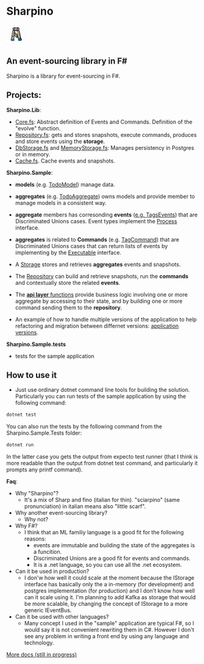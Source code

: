 # Sharpino


<img src="ico/sharpino.png" alt="drawing" width="50"/>

## An event-sourcing library in F#

Sharpino is a library for event-sourcing in F#.
## Projects:

__Sharpino.Lib__:

- [Core.fs](Sharpino.Lib/Core.fs): Abstract definition of Events and Commands. Definition of the "evolve" function.
- [Repository.fs](Sharpino.Lib/Repository.fs): gets and stores snapshots, execute commands, produces and store events using the __storage__.
- [DbStorage.fs](Sharpino.Lib/DbStorage.fs) and [MemoryStorage.fs](Sharpino.Lib/MemoryStorage.fs): Manages persistency in Postgres or in memory. 
- [Cache.fs](Sharpino.Lib/Cache.fs). Cache events and snapshots.

__Sharpino.Sample__:

-  __models__ (e.g. [TodoModel](Sharpino.Sample/models/TodosModel.fs))  manage data.
-  __aggregates__ (e.g. [TodoAggregate](Micro_ES_FSharp_Lib.Sample/aggregates/Todos/Aggregate.fs)) owns models and provide member to manage models in a consistent way.

- __aggregate__ members has corresonding __events__ ([e.g. TagsEvents](Sharpino.Sample/aggregates/Tags/Events.fs)) that are Discriminated Unions cases. Event types implement the [Process](Sharpino.Lib/Core.fs) interface. 
- __aggregates__ is related to __Commands__ (e.g. [TagCommand](Sharpino.Sample/aggregates/Tags/Commands.fs)) that are Discriminated Unions cases that can return lists of events by implementing by the [Executable](Sharpino.Lib/Core.fs) interface.
- A [Storage](Sharpino.Lib/DbStorage.fs) stores and retrieves __aggregates__ events and snapshots.
- The [Repository](Sharpino.Lib/Repository.fs) can build and retrieve snapshots, run the __commands__ and contextually store the related __events__.
- The [__api layer__ functions](Sharpino.Sample/App.fs) provide business logic involving one or more aggregate by accessing to their state, and by building one or more command sending them to the __repository__.
- An example of how to handle multiple versions of the application to help refactoring and migration between differnet versions: [application versions](Sharpino.Sample/AppVersions.fs). 

__Sharpino.Sample.tests__
- tests for the sample application

## How to use it
- Just use ordinary dotnet command line tools for building the solution. Particularly you can run tests of the sample application by using the following command:
```bash
dotnet test 
```
You can also run the tests by the following command from the Sharpino.Sample.Tests folder:
```bash
dotnet run
```
In the latter case you gets the output from expecto test runner (that I think is more readable than the output from dotnet test command, and particularly it prompts any printf command).


__Faq__: 
- Why "Sharpino"? 
    - It's a mix of Sharp and fino (italian for thin).  "sciarpino" (same pronunciation) in italian means also "little scarf". 
- Why another event-sourcing library?
    - Why not?
- Why F#?  
    - I think that an ML familiy language is a good fit for the following reasons:
        - events are immutable and building the state of the aggregates is a funcition.
        - Discriminated Unions are a good fit for events and commands.
        - It is a .net language, so you can use all the .net ecosystem.
- Can it be used in production?
    - I don'w how well it could scale at the moment because the IStorage interface has basically only the a in-memory (for development) and postgres implementation (for production) and I don't know how well can it scale using it. I'm planning to add Kafka as storage that would be more scalable, by changing the concept of IStorage to a more generic IEventBus.  
- Can it be used with other languages?
    - Many concept I used in the "sample" application are typical F#, so I would say it is not convenient rewriting them in C#. However I don't see any problem in writing a front end by using any language and technology.


[More docs (still in progress)](https://tonyx.github.io)